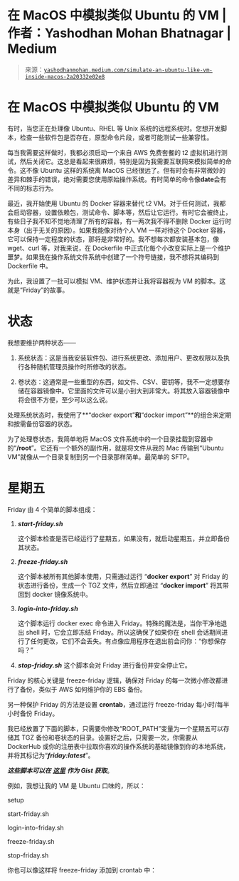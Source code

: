 <!--yml

类别：未分类

日期：2024 年 05 月 27 日 14:51:00

-->

# 在 MacOS 中模拟类似 Ubuntu 的 VM | 作者：Yashodhan Mohan Bhatnagar | Medium

> 来源：[`yashodhanmohan.medium.com/simulate-an-ubuntu-like-vm-inside-macos-2a20332e02e8`](https://yashodhanmohan.medium.com/simulate-an-ubuntu-like-vm-inside-macos-2a20332e02e8)

# 在 MacOS 中模拟类似 Ubuntu 的 VM

有时，当您正在处理像 Ubuntu、RHEL 等 Unix 系统的远程系统时。您想开发脚本，检查一些软件包是否存在，原型命令片段，或者可能测试一些兼容性。

每当我需要这样做时，我都必须启动一个来自 AWS 免费套餐的 t2 虚拟机进行测试，然后关闭它。这总是看起来很麻烦，特别是因为我需要互联网来模拟简单的命令。这不像 Ubuntu 这样的系统离 MacOS 已经很远了。但有时会有非常微妙的差异和棘手的错误，绝对需要您使用原始操作系统。有时简单的命令像**date**会有不同的标志行为。

最近，我开始使用 Ubuntu 的 Docker 容器来替代 t2 VM。对于任何测试，我都会启动容器，设置依赖包，测试命令、脚本等，然后让它运行。有时它会被终止，有些日子我不知不觉地清理了所有的容器，有一两次我不得不删除 Docker 运行时本身（出于无关的原因）。如果我能像对待个人 VM 一样对待这个 Docker 容器，它可以保持一定程度的状态，那将是非常好的。我不想每次都安装基本包，像 wget、curl 等，对我来说，在 Dockerfile 中正式化每个小改变实际上是一个维护噩梦。如果我在操作系统文件系统中创建了一个符号链接，我不想将其编码到 Dockerfile 中。

为此，我设置了一批可以模拟 VM、维护状态并让我将容器视为 VM 的脚本。这就是“Friday”的故事。

# 状态

我想要维护两种状态——

1.  系统状态：这是当我安装软件包、进行系统更改、添加用户、更改权限以及执行各种随机管理员操作时所修改的状态。

1.  卷状态：这通常是一些重型的东西，如文件、CSV、密钥等，我不一定想要存储在容器镜像中。它里面的文件可以是小到大到非常大。将其放入容器镜像中将会很不方便，至少可以这么说。

处理系统状态时，我使用了**“docker export”**和**“docker import”**的组合来定期和按需备份容器的状态。

为了处理卷状态，我简单地将 MacOS 文件系统中的一个目录挂载到容器中的“**/root**”。它还有一个额外的副作用，就是将文件从我的 Mac 传输到“Ubuntu VM”就像从一个目录复制到另一个目录那样简单。最简单的 SFTP。

# 星期五

Friday 由 4 个简单的脚本组成：

1.  ***start-friday.sh***

    这个脚本检查是否已经运行了星期五，如果没有，就启动星期五，并立即备份其状态。

1.  ***freeze-friday.sh***

    这个脚本被所有其他脚本使用，只需通过运行 “**docker export**” 对 Friday 的状态进行备份，生成一个 TGZ 文件，然后立即通过 “**docker import**” 将其带回到 docker 镜像系统中。

1.  ***login-into-friday.sh***

    这个脚本运行 docker exec 命令进入 Friday。特殊的魔法是，当你干净地退出 shell 时，它会立即冻结 Friday。所以这确保了如果你在 shell 会话期间进行了任何更改，它们不会丢失。有点像应用程序在退出前会问你：“你想保存吗？”

1.  ***stop-friday.sh*** 这个脚本会对 Friday 进行备份并安全停止它。

Friday 的核心关键是 freeze-friday 逻辑，确保对 Friday 的每一次微小修改都进行了备份，类似于 AWS 如何维护你的 EBS 备份。

另一种保护 Friday 的方法是设置 **crontab**，通过运行 freeze-friday 每小时/每半小时备份 Friday。

我已经放置了下面的脚本，只需要你修改“ROOT_PATH”变量为一个星期五可以存储其 TGZ 备份和卷状态的目录。设置好之后，只需要一次，你需要从 DockerHub 或你的注册表中拉取你喜欢的操作系统的基础镜像到你的本地系统，并将其标记为“***friday:latest***”。

***这些脚本可以在*** [***这里***](https://gist.github.com/yashodhanmohan/2c1b712883dec6dfba8ba2586df1b0cc) ***作为 Gist 获取***。

例如，我想让我的 VM 是 Ubuntu 口味的，所以：

setup

start-friday.sh

login-into-friday.sh

freeze-friday.sh

stop-friday.sh

你也可以像这样将 freeze-friday 添加到 crontab 中：
